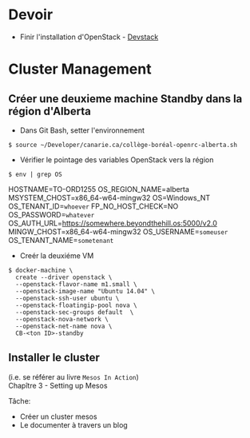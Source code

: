 # Devoir  

  * Finir l'installation d'OpenStack - [Devstack](DEVSTACK.md)
  
# Cluster Management

## Créer une deuxieme machine Standby dans la région d'Alberta

* Dans Git Bash, setter l'environnement
```
$ source ~/Developer/canarie.ca/collège-boréal-openrc-alberta.sh
```

- Vérifier le pointage des variables OpenStack vers la région

```
$ env | grep OS
```
HOSTNAME=TO-ORD1255
OS_REGION_NAME=alberta
MSYSTEM_CHOST=x86_64-w64-mingw32
OS=Windows_NT
OS_TENANT_ID=`whoever`
FP_NO_HOST_CHECK=NO
OS_PASSWORD=`whatever`
OS_AUTH_URL=https://somewhere.beyondthehill.os:5000/v2.0
MINGW_CHOST=x86_64-w64-mingw32
OS_USERNAME=`someuser`
OS_TENANT_NAME=`sometenant`


* Creér la deuxiéme VM  
```
$ docker-machine \
  create --driver openstack \
  --openstack-flavor-name m1.small \
  --openstack-image-name "Ubuntu 14.04" \
  --openstack-ssh-user ubuntu \
  --openstack-floatingip-pool nova \
  --openstack-sec-groups default  \
  --openstack-nova-network \
  --openstack-net-name nova \
  CB-<ton ID>-standby
```
## Installer le cluster 
   (i.e. se référer au livre `Mesos In Action`)  
   Chapître 3 - Setting up Mesos
   
 Tâche: 
   * Créer un cluster mesos  
   * Le documenter à travers un blog
